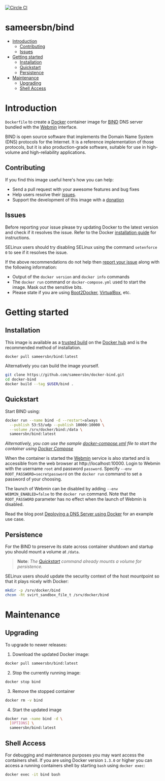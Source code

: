 [![Circle CI](https://circleci.com/gh/sameersbn/docker-bind.svg?style=shield)](https://circleci.com/gh/sameersbn/docker-bind)

# sameersbn/bind

- [Introduction](#introduction)
  - [Contributing](#contributing)
  - [Issues](#issues)
- [Getting started](#getting-started)
  - [Installation](#installation)
  - [Quickstart](#quickstart)
  - [Persistence](#persistence)
- [Maintenance](#maintenance)
  - [Upgrading](#upgrading)
  - [Shell Access](#shell-access)

# Introduction

`Dockerfile` to create a [Docker](https://www.docker.com/) container image for [BIND](https://www.isc.org/downloads/bind/) DNS server bundled with the [Webmin](http://www.webmin.com/) interface.

BIND is open source software that implements the Domain Name System (DNS) protocols for the Internet. It is a reference implementation of those protocols, but it is also production-grade software, suitable for use in high-volume and high-reliability applications.

## Contributing

If you find this image useful here's how you can help:

- Send a pull request with your awesome features and bug fixes
- Help users resolve their [issues](../../issues?q=is%3Aopen+is%3Aissue).
- Support the development of this image with a [donation](http://www.damagehead.com/donate/)

## Issues

Before reporting your issue please try updating Docker to the latest version and check if it resolves the issue. Refer to the Docker [installation guide](https://docs.docker.com/installation) for instructions.

SELinux users should try disabling SELinux using the command `setenforce 0` to see if it resolves the issue.

If the above recommendations do not help then [report your issue](../../issues/new) along with the following information:

- Output of the `docker version` and `docker info` commands
- The `docker run` command or `docker-compose.yml` used to start the image. Mask out the sensitive bits.
- Please state if you are using [Boot2Docker](http://www.boot2docker.io), [VirtualBox](https://www.virtualbox.org), etc.

# Getting started

## Installation

This image is available as a [trusted build](//hub.docker.com/u/sameersbn/bind) on the [Docker hub](//hub.docker.com) and is the recommended method of installation.

```bash
docker pull sameersbn/bind:latest
```

Alternatively you can build the image yourself.

```bash
git clone https://github.com/sameersbn/docker-bind.git
cd docker-bind
docker build --tag $USER/bind .
```

## Quickstart

Start BIND using:

```bash
docker run --name bind -d --restart=always \
  --publish 53:53/udp --publish 10000:10000 \
  --volume /srv/docker/bind:/data \
  sameersbn/bind:latest
```

*Alternatively, you can use the sample [docker-compose.yml](docker-compose.yml) file to start the container using [Docker Compose](https://docs.docker.com/compose/)*

When the container is started the [Webmin](http://www.webmin.com/) service is also started and is accessible from the web browser at http://localhost:10000. Login to Webmin with the username `root` and password `password`. Specify `--env ROOT_PASSWORD=secretpassword` on the `docker run` command to set a password of your choosing.

The launch of Webmin can be disabled by adding `--env WEBMIN_ENABLED=false` to the `docker run` command. Note that the `ROOT_PASSWORD` parameter has no effect when the launch of Webmin is disabled.

Read the blog post [Deploying a DNS Server using Docker](http://www.damagehead.com/blog/2015/04/28/deploying-a-dns-server-using-docker/) for an example use case.

## Persistence

For the BIND to preserve its state across container shutdown and startup you should mount a volume at `/data`.

> **Note**: *The [Quickstart](#quickstart) command already mounts a volume for persistence.*

SELinux users should update the security context of the host mountpoint so that it plays nicely with Docker:

```bash
mkdir -p /srv/docker/bind
chcon -Rt svirt_sandbox_file_t /srv/docker/bind
```

# Maintenance

## Upgrading

To upgrade to newer releases:

  1. Download the updated Docker image:

  ```bash
  docker pull sameersbn/bind:latest
  ```

  2. Stop the currently running image:

  ```bash
  docker stop bind
  ```

  3. Remove the stopped container

  ```bash
  docker rm -v bind
  ```

  4. Start the updated image

  ```bash
  docker run -name bind -d \
    [OPTIONS] \
    sameersbn/bind:latest
  ```

## Shell Access

For debugging and maintenance purposes you may want access the containers shell. If you are using Docker version `1.3.0` or higher you can access a running containers shell by starting `bash` using `docker exec`:

```bash
docker exec -it bind bash
```
